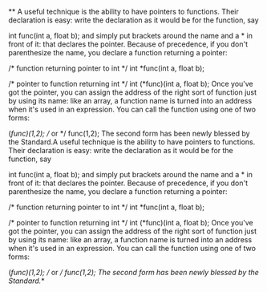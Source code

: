 ** A useful technique is the ability to have pointers to functions. Their declaration is easy: write the declaration as it would be for the function, say

int func(int a, float b);
and simply put brackets around the name and a * in front of it: that declares the pointer. Because of precedence, if you don't parenthesize the name, you declare a function returning a pointer:

/* function returning pointer to int */
int *func(int a, float b);

/* pointer to function returning int */
int (*func)(int a, float b);
Once you've got the pointer, you can assign the address of the right sort of function just by using its name: like an array, a function name is turned into an address when it's used in an expression. You can call the function using one of two forms:

(*func)(1,2);
/* or */
func(1,2);
The second form has been newly blessed by the Standard.A useful technique is the ability to have pointers to functions. Their declaration is easy: write the declaration as it would be for the function, say

int func(int a, float b);
and simply put brackets around the name and a * in front of it: that declares the pointer. Because of precedence, if you don't parenthesize the name, you declare a function returning a pointer:

/* function returning pointer to int */
int *func(int a, float b);

/* pointer to function returning int */
int (*func)(int a, float b);
Once you've got the pointer, you can assign the address of the right sort of function just by using its name: like an array, a function name is turned into an address when it's used in an expression. You can call the function using one of two forms:

(*func)(1,2);
/* or */
func(1,2);
The second form has been newly blessed by the Standard.**
